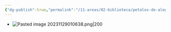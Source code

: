 ```yaml
---
{"dg-publish":true,"permalink":"/11-areas/02-biblioteca/petalos-de-alegria/","noteIcon":""}
---
```


- ![Pasted image 20231129010638.png|200](/img/user/11%20%C3%81reas%20%E2%9A%99/02%20Biblioteca/%F0%9F%92%BE%20Adjuntos/Pasted%20image%2020231129010638.png)